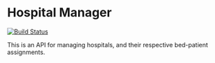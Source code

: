 # Hospital Manager

[![Build Status](https://app.travis-ci.com/Kianek/hospital-manager.svg?branch=master)](https://app.travis-ci.com/Kianek/hospital-manager)

This is an API for managing hospitals, and their respective bed-patient assignments.